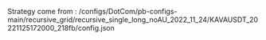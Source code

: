 Strategy come from : /configs/DotCom/pb-configs-main/recursive_grid/recursive_single_long_noAU_2022_11_24/KAVAUSDT_20221125172000_218fb/config.json